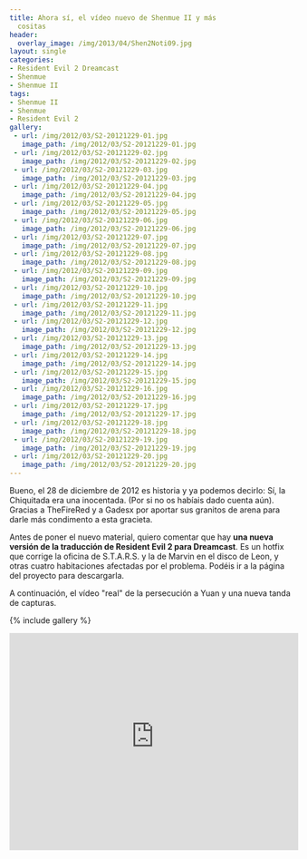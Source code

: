```yaml
---
title: Ahora sí, el vídeo nuevo de Shenmue II y más
  cositas
header:
  overlay_image: /img/2013/04/Shen2Noti09.jpg
layout: single
categories:
- Resident Evil 2 Dreamcast
- Shenmue
- Shenmue II
tags:
- Shenmue II
- Shenmue
- Resident Evil 2
gallery:
 - url: /img/2012/03/S2-20121229-01.jpg
   image_path: /img/2012/03/S2-20121229-01.jpg
 - url: /img/2012/03/S2-20121229-02.jpg
   image_path: /img/2012/03/S2-20121229-02.jpg
 - url: /img/2012/03/S2-20121229-03.jpg
   image_path: /img/2012/03/S2-20121229-03.jpg
 - url: /img/2012/03/S2-20121229-04.jpg
   image_path: /img/2012/03/S2-20121229-04.jpg
 - url: /img/2012/03/S2-20121229-05.jpg
   image_path: /img/2012/03/S2-20121229-05.jpg
 - url: /img/2012/03/S2-20121229-06.jpg
   image_path: /img/2012/03/S2-20121229-06.jpg
 - url: /img/2012/03/S2-20121229-07.jpg
   image_path: /img/2012/03/S2-20121229-07.jpg
 - url: /img/2012/03/S2-20121229-08.jpg
   image_path: /img/2012/03/S2-20121229-08.jpg
 - url: /img/2012/03/S2-20121229-09.jpg
   image_path: /img/2012/03/S2-20121229-09.jpg
 - url: /img/2012/03/S2-20121229-10.jpg
   image_path: /img/2012/03/S2-20121229-10.jpg
 - url: /img/2012/03/S2-20121229-11.jpg
   image_path: /img/2012/03/S2-20121229-11.jpg
 - url: /img/2012/03/S2-20121229-12.jpg
   image_path: /img/2012/03/S2-20121229-12.jpg
 - url: /img/2012/03/S2-20121229-13.jpg
   image_path: /img/2012/03/S2-20121229-13.jpg
 - url: /img/2012/03/S2-20121229-14.jpg
   image_path: /img/2012/03/S2-20121229-14.jpg
 - url: /img/2012/03/S2-20121229-15.jpg
   image_path: /img/2012/03/S2-20121229-15.jpg
 - url: /img/2012/03/S2-20121229-16.jpg
   image_path: /img/2012/03/S2-20121229-16.jpg
 - url: /img/2012/03/S2-20121229-17.jpg
   image_path: /img/2012/03/S2-20121229-17.jpg
 - url: /img/2012/03/S2-20121229-18.jpg
   image_path: /img/2012/03/S2-20121229-18.jpg
 - url: /img/2012/03/S2-20121229-19.jpg
   image_path: /img/2012/03/S2-20121229-19.jpg
 - url: /img/2012/03/S2-20121229-20.jpg
   image_path: /img/2012/03/S2-20121229-20.jpg
---
```

Bueno, el 28 de diciembre de 2012 es historia y ya podemos decirlo: Sí, la Chiquitada 
era una inocentada. (Por si no os habíais dado cuenta aún). Gracias a TheFireRed y a 
Gadesx por aportar sus granitos de arena para darle más condimento a esta gracieta.

Antes de poner el nuevo material, quiero comentar que hay **una nueva versión de la 
traducción de Resident Evil 2 para Dreamcast**. Es un hotfix que corrige la oficina de 
S.T.A.R.S. y la de Marvin en el disco de Leon, y otras cuatro habitaciones afectadas por 
el problema. Podéis ir a la página del proyecto para descargarla.

A continuación, el vídeo "real" de la persecución a Yuan y una nueva tanda de capturas.

{% include gallery %}

<center><iframe width="510" height="383" src="https://www.youtube-nocookie.com/embed/jaDfabKXggY?rel=0" frameborder="0" allow="accelerometer; autoplay; encrypted-media; gyroscope; picture-in-picture" allowfullscreen></iframe></center>
